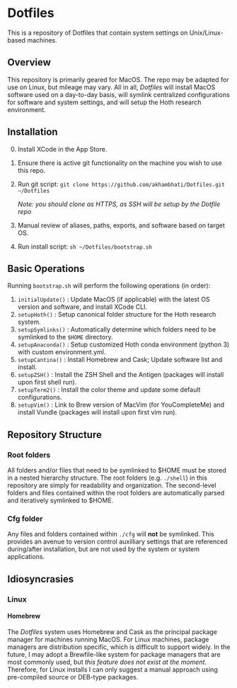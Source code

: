 # Dotfiles
This is a repository of Dotfiles that contain system settings on Unix/Linux-based machines.


## Overview
This repository is primarily geared for MacOS. The repo may be adapted for use on Linux, but mileage may vary. All in all, *Dotfiles* will install MacOS software used on a day-to-day basis, will symlink centralized configurations for software and system settings, and will setup the Hoth research environment. 


## Installation
0. Install XCode in the App Store.
1. Ensure there is active git functionality on the machine you wish to use this repo.
2. Run git script: `git clone https://github.com/akhambhati/Dotfiles.git ~/Dotfiles`
  
   *Note: you should clone as HTTPS, as SSH will be setup by the Dotfile repo*

3. Manual review of aliases, paths, exports, and software based on target OS. 
4. Run install script: `sh ~/Dotfiles/bootstrap.sh`


## Basic Operations
Running `bootstrap.sh` will perform the following operations (in order):
1. `initialUpdate()`    : Update MacOS (if applicable) with the latest OS version and software, and install XCode CLI.
2. `setupHoth()`        : Setup canonical folder structure for the Hoth research system.
3. `setupSymlinks()`    : Automatically determine which folders need to be symlinked to the `$HOME` directory.
4. `setupAnaconda()`    : Setup customized Hoth conda environment (python 3) with custom environment.yml.
5. `setupCantina()`     : Install Homebrew and Cask; Update software list and install.
6. `setupZSH()`         : Install the ZSH Shell and the Antigen (packages will install upon first shell run).
7. `setupTerm2()`       : Install the color theme and update some default configurations.
8. `setupVim()`         : Link to Brew version of MacVim (for YouCompleteMe) and install Vundle (packages will install upon first vim run).


## Repository Structure
### Root folders
All folders and/or files that need to be symlinked to $HOME must be stored in a nested hierarchy structure. The root folders (e.g. `./shell`) in this repository are simply for readability and organization. The second-level folders and files contained within the root folders are automatically parsed and iteratively symlinked to $HOME.
### Cfg folder
Any files and folders contained within `./cfg` will **__not__** be symlinked. This provides an avenue to version control auxilliary settings that are referenced during/after installation, but are not used by the system or system applications.


## Idiosyncrasies
### Linux
#### Homebrew
The *Dotfiles* system uses Homebrew and Cask as the principal package manager for machines running MacOS. For Linux machines, package managers are distribution specific, which is difficult to support widely. In the future, I may adopt a Brewfile-like system for package managers that are most commonly used, but *this feature does not exist at the moment*. Therefore, for Linux installs I can only suggest a manual approach using pre-compiled source or DEB-type packages.
